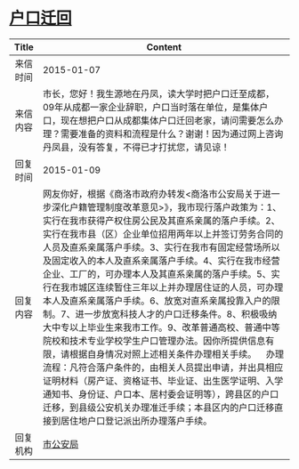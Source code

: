 # <a href="http://www.shangluo.gov.cn/zmhd/ldxxxx.jsp?urltype=leadermail.LeaderMailContentUrl&wbtreeid=1112&leadermailid=2893">户口迁回</a>
|Title|Content|
|:---:|---|
|来信时间|2015-01-07|
|来信内容|市长，您好！我生源地在丹凤，读大学时把户口迁至成都，09年从成都一家企业辞职，户口当时落在单位，是集体户口，现在想把户口从成都集体户口迁回老家，请问需要怎么办理？需要准备的资料和流程是什么？谢谢！因为通过网上咨询丹凤县，没有答复，不得已才打扰您，请见谅！|
|回复时间|2015-01-09|
|回复内容|网友你好，根据《商洛市政府办转发<商洛市公安局关于进一步深化户籍管理制度改革意见>》，我市现行落户政策为：1、实行在我市获得产权住房公民及其直系亲属的落户手续。2、实行在我市县（区）企业单位招用两年以上并签订劳务合同的人员及直系亲属落户手续。3、实行在我市有固定经营场所以及固定收入的本人及直系亲属落户手续。4、实行在我市经营企业、工厂的，可办理本人及其直系亲属的落户手续。5、实行在我市城区连续暂住三年以上并办理居住证的人员，可办理本人及直系亲属落户手续。6、放宽对直系亲属投靠入户的限制。7、进一步放宽科技人才的户口迁移条件。8、积极吸纳大中专以上毕业生来我市工作。9、改革普通高校、普通中等院校和技术专业学校学生户口管理办法。因你所提供信息有限，请根据自身情况对照上述相关条件办理相关手续。    办理流程：凡符合落户条件的，由相关人员提出申请，并出具相应证明材料（房产证、资格证书、毕业证、出生医学证明、入学通知书、身份证、户口本、居村委会证明等），跨县区的户口迁移，到县级公安机关办理准迁手续；本县区内的户口迁移直接到居住地户口登记派出所办理落户手续。|
|回复机构|<a href="../../categories/agencies/市公安局.md">市公安局</a>|